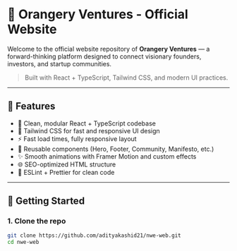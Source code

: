 # 🍊 Orangery Ventures - Official Website

Welcome to the official website repository of **Orangery Ventures** — a forward-thinking platform designed to connect visionary founders, investors, and startup communities.

> Built with React + TypeScript, Tailwind CSS, and modern UI practices.

---

## 📌 Features

- 🧠 Clean, modular React + TypeScript codebase
- 🎨 Tailwind CSS for fast and responsive UI design
- ⚡ Fast load times, fully responsive layout
- 🧩 Reusable components (Hero, Footer, Community, Manifesto, etc.)
- ✨ Smooth animations with Framer Motion and custom effects
- 🌐 SEO-optimized HTML structure
- 🔧 ESLint + Prettier for clean code

---

## 🚀 Getting Started

### 1. Clone the repo

```bash
git clone https://github.com/adityakashid21/nwe-web.git
cd nwe-web


